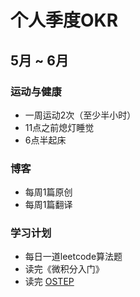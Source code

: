 # 个人季度OKR

## 5月 ~ 6月

### 运动与健康

- 一周运动2次（至少半小时）
- 11点之前熄灯睡觉
- 6点半起床

### 博客

- 每周1篇原创
- 每周1篇翻译

### 学习计划

- 每日一道leetcode算法题
- 读完《微积分入门》
- 读完 [OSTEP](https://pages.cs.wisc.edu/~remzi/OSTEP)
